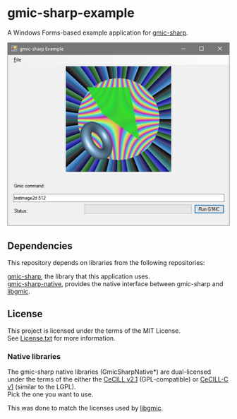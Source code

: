 # gmic-sharp-example

A Windows Forms-based example application for [gmic-sharp](https://github.com/0xC0000054/gmic-sharp).

![Example App UI](images/GmicSharpExample.png "Example App UI")

## Dependencies

This repository depends on libraries from the following repositories:

[gmic-sharp](https://github.com/0xC0000054/gmic-sharp), the library that this application uses.   
[gmic-sharp-native](https://github.com/0xC0000054/gmic-sharp-native), provides the native interface between gmic-sharp and [libgmic](https://github.com/dtschump/gmic).

## License

This project is licensed under the terms of the MIT License.   
See [License.txt](License.txt) for more information.

### Native libraries

The gmic-sharp native libraries (GmicSharpNative*) are dual-licensed under the terms of the either the [CeCILL v2.1](https://cecill.info/licences/Licence_CeCILL_V2.1-en.html) (GPL-compatible) or [CeCILL-C v1](https://cecill.info/licences/Licence_CeCILL-C_V1-en.html) (similar to the LGPL).  
Pick the one you want to use.

This was done to match the licenses used by [libgmic](https://github.com/dtschump/gmic).
